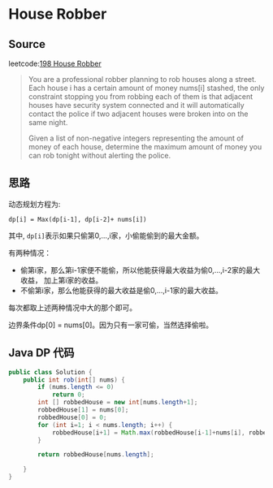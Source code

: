 # House Robber
## Source
leetcode:[198 House Robber](https://leetcode.com/problems/house-robber/)
> You are a professional robber planning to rob houses along a street. Each
> house i
> has a certain amount of money nums[i] stashed, the only constraint stopping you from
> robbing each of them is that adjacent houses have security system connected and
> it will automatically contact the police if two adjacent houses were broken into
> on the same night.
> 
> Given a list of non-negative integers representing the amount of money of each
> house, determine the maximum amount of money you can rob tonight without
> alerting the police.

## 思路
动态规划方程为:

`dp[i] = Max(dp[i-1], dp[i-2]+ nums[i])`

其中, `dp[i]`表示如果只偷第0,...,i家，小偷能偷到的最大金额。

有两种情况：
* 偷第i家，那么第i-1家便不能偷，所以他能获得最大收益为偷0,...,i-2家的最大收益，
  加上第i家的收益。 
* 不偷第i家，那么他能获得的最大收益是偷0,...,i-1家的最大收益。  

每次都取上述两种情况中大的那个即可。

边界条件dp[0] = nums[0]。因为只有一家可偷，当然选择偷啦。



## Java DP 代码
``` Java
public class Solution {
    public int rob(int[] nums) {
        if (nums.length <= 0)
            return 0;
        int [] robbedHouse = new int[nums.length+1];
        robbedHouse[1] = nums[0];
        robbedHouse[0] = 0;
        for (int i=1; i < nums.length; i++) {
            robbedHouse[i+1] = Math.max(robbedHouse[i-1]+nums[i], robbedHouse[i]);
        }

        return robbedHouse[nums.length];

    }
}
```
